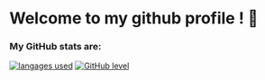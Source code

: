 # Welcome to my github profile ! 👋

### My GitHub stats are:

[![langages used](https://github-readme-stats.vercel.app/api/top-langs/?username=g-lgtm)](https://github.com/anuraghazra/github-readme-stats) [![GitHub level](https://github-readme-stats.vercel.app/api?username=g-lgtm&count_private=true&show_icons=true&include_all_commits=true)](https://github.com/anuraghazra/github-readme-stats)
